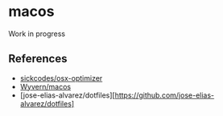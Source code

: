 # macos

Work in progress

## References

- [sickcodes/osx-optimizer](https://github.com/sickcodes/osx-optimizer)
- [Wyvern/macos](https://github.com/Wyvern/macos)
- [jose-elias-alvarez/dotfiles][https://github.com/jose-elias-alvarez/dotfiles]
